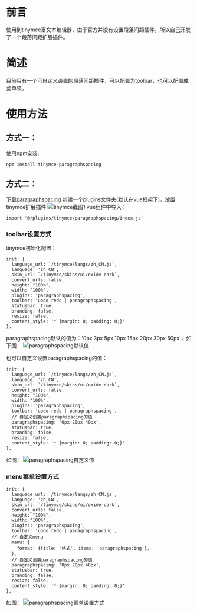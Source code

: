 # 前言
使用到tinymce富文本编辑器，由于官方并没有设置段落间距插件，所以自己开发了一个段落间距扩展插件。
# 简述
目前只有一个可自定义设置的段落间距插件，可以配置为toolbar，也可以配置成菜单项。
# 使用方法
## 方式一：
使用npm安装:
```
npm install tinymce-paragraphspacing
```

## 方式二：
[下载paragraphspacing](,'下载paragraphspacing插件')
新建一个plugins文件夹(默认在vue框架下)，放置tinymce扩展插件
![tinymce截图1]('https://github.com/yog-zhang/assets/blob/main/images/tinymce_1.png', 'tinymce截图1')
vue组件中导入：
```
import '@/plugins/tinymce/paragraphspacing/index.js'
```
### toolbar设置方式
tinymce初始化配置：
```
init: {
  language_url: `/tinymce/langs/zh_CN.js`,
  language: 'zh_CN',
  skin_url: `/tinymce/skins/ui/oxide-dark`,
  convert_urls: false,
  height: "100%",
  width: "100%",
  plugins: 'paragraphspacing',
  toolbar: 'uodo redo | paragraphspacing',
  statusbar: true,
  branding: false, 
  resize: false,
  content_style: '* {margin: 0; padding: 0;}'
},
```
paragraphspacing默认的值为：'0px 3px 5px 10px 15px 20px 30px 50px'，如下图：
![paragraphspacing默认值]('https://github.com/yog-zhang/assets/blob/main/images/tinymce_2.png', 'paragraphspacing默认值')

也可以自定义设置paragraphspacing的值：
```
init: {
  language_url: `/tinymce/langs/zh_CN.js`,
  language: 'zh_CN',
  skin_url: `/tinymce/skins/ui/oxide-dark`,
  convert_urls: false,
  height: "100%",
  width: "100%",
  plugins: 'paragraphspacing',
  toolbar: 'uodo redo | paragraphspacing',
  // 自定义设置paragraphspacing的值
  paragraphspacing: '0px 20px 40px',
  statusbar: true,
  branding: false, 
  resize: false,
  content_style: '* {margin: 0; padding: 0;}'
},
```
如图：
![paragraphspacing自定义值]('https://github.com/yog-zhang/assets/blob/main/images/tinymce_3.png', 'paragraphspacing自定义值')

### menu菜单设置方式
```
init: {
  language_url: `/tinymce/langs/zh_CN.js`,
  language: 'zh_CN',
  skin_url: `/tinymce/skins/ui/oxide-dark`,
  convert_urls: false,
  height: "100%",
  width: "100%",
  plugins: 'paragraphspacing',
  toolbar: 'uodo redo | paragraphspacing',
  // 自定义menu
  menu: {
    format: {title: '格式', items: 'paragraphspacing'},
  },
  // 自定义设置paragraphspacing的值
  paragraphspacing: '0px 20px 40px',
  statusbar: true,
  branding: false, 
  resize: false,
  content_style: '* {margin: 0; padding: 0;}'
},
```
如图：
![paragraphspacing菜单设置方式]('https://github.com/yog-zhang/assets/blob/main/images/tinymce_4.png', 'paragraphspacing菜单设置方式')


 
